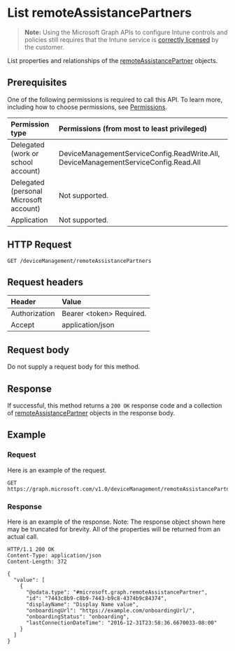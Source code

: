 ﻿# List remoteAssistancePartners

> **Note:** Using the Microsoft Graph APIs to configure Intune controls and policies still requires that the Intune service is [correctly licensed](https://go.microsoft.com/fwlink/?linkid=839381) by the customer.

List properties and relationships of the [remoteAssistancePartner](../resources/intune_remoteassistance_remoteassistancepartner.md) objects.
## Prerequisites
One of the following permissions is required to call this API. To learn more, including how to choose permissions, see [Permissions](../../../concepts/permissions_reference.md).

|Permission type|Permissions (from most to least privileged)|
|:---|:---|
|Delegated (work or school account)|DeviceManagementServiceConfig.ReadWrite.All, DeviceManagementServiceConfig.Read.All|
|Delegated (personal Microsoft account)|Not supported.|
|Application|Not supported.|

## HTTP Request
<!-- {
  "blockType": "ignored"
}
-->
``` http
GET /deviceManagement/remoteAssistancePartners
```

## Request headers
|Header|Value|
|:---|:---|
|Authorization|Bearer &lt;token&gt; Required.|
|Accept|application/json|

## Request body
Do not supply a request body for this method.

## Response
If successful, this method returns a `200 OK` response code and a collection of [remoteAssistancePartner](../resources/intune_remoteassistance_remoteassistancepartner.md) objects in the response body.

## Example
### Request
Here is an example of the request.
``` http
GET https://graph.microsoft.com/v1.0/deviceManagement/remoteAssistancePartners
```

### Response
Here is an example of the response. Note: The response object shown here may be truncated for brevity. All of the properties will be returned from an actual call.
``` http
HTTP/1.1 200 OK
Content-Type: application/json
Content-Length: 372

{
  "value": [
    {
      "@odata.type": "#microsoft.graph.remoteAssistancePartner",
      "id": "7443c8b9-c8b9-7443-b9c8-4374b9c84374",
      "displayName": "Display Name value",
      "onboardingUrl": "https://example.com/onboardingUrl/",
      "onboardingStatus": "onboarding",
      "lastConnectionDateTime": "2016-12-31T23:58:36.6670033-08:00"
    }
  ]
}
```



